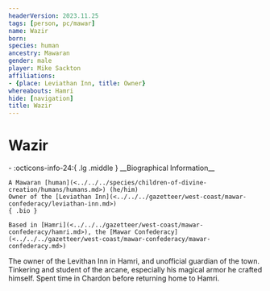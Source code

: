 ```yaml
---
headerVersion: 2023.11.25
tags: [person, pc/mawar]
name: Wazir
born:
species: human
ancestry: Mawaran
gender: male
player: Mike Sackton
affiliations:
- {place: Leviathan Inn, title: Owner}
whereabouts: Hamri
hide: [navigation]
title: Wazir
---
```

# Wazir
<div class="grid cards ext-narrow-margin ext-one-column" markdown>
- :octicons-info-24:{ .lg .middle } __Biographical Information__

    A Mawaran [human](<../../../species/children-of-divine-creation/humans/humans.md>) (he/him)  
    Owner of the [Leviathan Inn](<../../../gazetteer/west-coast/mawar-confederacy/leviathan-inn.md>)  
    { .bio }

    Based in [Hamri](<../../../gazetteer/west-coast/mawar-confederacy/hamri.md>), the [Mawar Confederacy](<../../../gazetteer/west-coast/mawar-confederacy/mawar-confederacy.md>)
</div>


The owner of the Levithan Inn in Hamri, and unofficial guardian of the town. Tinkering and student of the arcane, especially his magical armor he crafted himself. Spent time in Chardon before returning home to Hamri.